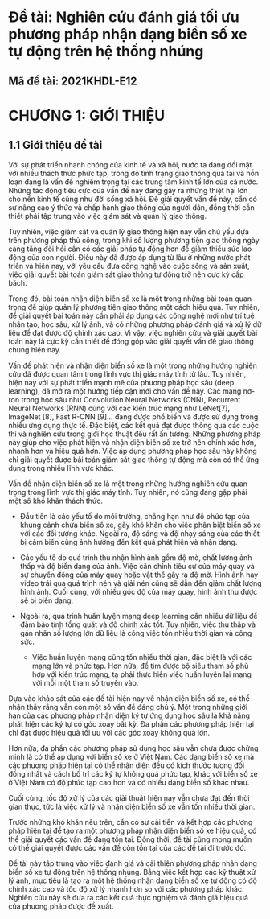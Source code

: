 # Đề tài: Nghiên cứu đánh giá tối ưu phương pháp nhận dạng biển số xe tự động trên hệ thống nhúng
## Mã đề tài: 2021KHDL-E12

# CHƯƠNG 1: GIỚI THIỆU
## 1.1 Giới thiệu đề tài

Với sự phát triển nhanh chóng của kinh tế và xã hội, nước ta đang đối mặt với nhiều thách thức phức tạp, trong đó tình trạng giao thông quá tải và hỗn loạn đang là vấn đề nghiêm trọng tại các trung tâm kinh tế lớn của cả nước. Những tác động tiêu cực của vấn đề này đang gây ra những thiệt hại lớn cho nền kinh tế cũng như đời sống xã hội. Để giải quyết vấn đề này, cần có sự nâng cao ý thức và chấp hành giao thông của người dân, đồng thời cần thiết phải tập trung vào việc giám sát và quản lý giao thông.

Tuy nhiên, việc giám sát và quản lý giao thông hiện nay vẫn chủ yếu dựa trên phương pháp thủ công, trong khi số lượng phương tiện giao thông ngày càng tăng đòi hỏi cần có các giải pháp tự động hơn để giảm thiểu sức lao động của con người. Điều này đã được áp dụng từ lâu ở những nước phát triển và hiện nay, với yêu cầu đưa công nghệ vào cuộc sống và sản xuất, việc giải quyết bài toán giám sát giao thông tự động trở nên cực kỳ cấp bách.

Trong đó, bài toán nhận diện biển số xe là một trong những bài toán quan trọng để giúp quản lý phương tiện giao thông một cách hiệu quả. Tuy nhiên, để giải quyết bài toán này cần phải áp dụng các công nghệ mới như trí tuệ nhân tạo, học sâu, xử lý ảnh, và có những phương pháp đánh giá và xử lý dữ liệu để đạt được độ chính xác cao. Vì vậy, việc nghiên cứu và giải quyết bài toán này là cực kỳ cần thiết để đóng góp vào giải quyết vấn đề giao thông chung hiện nay.
  
Vấn đề phát hiện và nhận diện biển số xe là một trong những hướng nghiên cứu đã được quan tâm trong lĩnh vực thị giác máy tính từ lâu. Tuy nhiên, hiện nay với sự phát triển mạnh mẽ của phương pháp học sâu (deep learning), đã mở ra một hướng tiếp cận mới cho vấn đề này. Các mạng nơ-ron trong học sâu như Convolution Neural Networks (CNN), Recurrent Neural Networks (RNN) cùng với các kiến trúc mạng như LeNet[7], ImageNet [8], Fast R-CNN [9]... đang được phổ biến và được sử dụng trong nhiều ứng dụng thực tế. Đặc biệt, các kết quả đạt được thông qua các cuộc thi và nghiên cứu trong giới học thuật đều rất ấn tượng. Những phương pháp này giúp cho việc phát hiện và nhận diện biển số xe trở nên chính xác hơn, nhanh hơn và hiệu quả hơn. Việc áp dụng phương pháp học sâu này không chỉ giải quyết được bài toán giám sát giao thông tự động mà còn có thể ứng dụng trong nhiều lĩnh vực khác.
  
Vấn đề nhận diện biển số xe là một trong những hướng nghiên cứu quan trọng trong lĩnh vực thị giác máy tính. Tuy nhiên, nó cũng đang gặp phải một số khó khăn thách thức. 
- Đầu tiên là các yếu tố do môi trường, chẳng hạn như độ phức tạp của khung cảnh chứa biển số xe, gây khó khăn cho việc phân biệt biển số xe với các đối tượng khác. Ngoài ra, độ sáng và độ nhạy sáng của các thiết bị cảm biến cũng ảnh hưởng đến kết quả phát hiện và nhận dạng.

- Các yếu tố do quá trình thu nhận hình ảnh gồm độ mờ, chất lượng ảnh thấp và độ biến dạng của ảnh. Việc căn chỉnh tiêu cự của máy quay và sự chuyển động của máy quay hoặc vật thể gây ra độ mờ. Hình ảnh hay video trải qua quá trình nén và giải nén cũng sẽ dẫn đến giảm chất lượng hình ảnh. Cuối cùng, với nhiều góc độ của máy quay, hình ảnh thu được sẽ bị biến dạng.

- Ngoài ra, quá trình huấn luyện mạng deep learning cần nhiều dữ liệu để đảm bảo tính tổng quát và độ chính xác tốt. Tuy nhiên, việc thu thập và gán nhãn số lượng lớn dữ liệu là công việc tốn nhiều thời gian và công sức. 

  - Việc huấn luyện mạng cũng tốn nhiều thời gian, đặc biệt là với các mạng lớn và phức tạp. Hơn nữa, để tìm được bộ siêu tham số phù hợp với kiến trúc mạng, ta phải thực hiện việc huấn luyện lại mạng với mỗi một tham số truyền vào.
  
Dựa vào khảo sát của các đề tài hiện nay về nhận diện biển số xe, có thể nhận thấy rằng vẫn còn một số vấn đề đáng chú ý. Một trong những giới hạn của các phương pháp nhận diện ký tự ứng dụng học sâu là khả năng phát hiện các ký tự có góc xoay bất kỳ. Đa phần các phương pháp hiện tại chỉ đạt được hiệu quả tối ưu với các góc xoay không quá lớn.

Hơn nữa, đa phần các phương pháp sử dụng học sâu vẫn chưa được chứng minh là có thể áp dụng với biển số xe ở Việt Nam. Các dạng biển số xe mà các phương pháp hiện tại có thể nhận diện đều có kích thước tương đối đồng nhất và cách bố trí các ký tự không quá phức tạp, khác với biển số xe ở Việt Nam có độ phức tạp cao hơn và có nhiều dạng biển số khác nhau.

Cuối cùng, tốc độ xử lý của các giải thuật hiện nay vẫn chưa đạt đến thời gian thực, tức là việc xử lý và nhận diện biển số xe vẫn tốn nhiều thời gian.

Trước những khó khăn nêu trên, cần có sự cải tiến và kết hợp các phương pháp hiện tại để tạo ra một phương pháp nhận diện biển số xe hiệu quả, có thể giải quyết các vấn đề đang tồn tại. Đồng thời, đề tài cũng mong muốn có thể giải quyết được các vấn đề còn tồn tại của các đề tài đi trước đó.

Đề tài này tập trung vào việc đánh giá và cải thiện phương pháp nhận dạng biển số xe tự động trên hệ thống nhúng. Bằng việc kết hợp các kỹ thuật xử lý ảnh, mục tiêu là tạo ra một hệ thống nhận dạng biển số xe tự động có độ chính xác cao và tốc độ xử lý nhanh hơn so với các phương pháp khác. Nghiên cứu này sẽ đưa ra các kết quả thực nghiệm và đánh giá hiệu quả của phương pháp được đề xuất.




  
  
  
  
  
  

  
  
  
  
  
  
  
